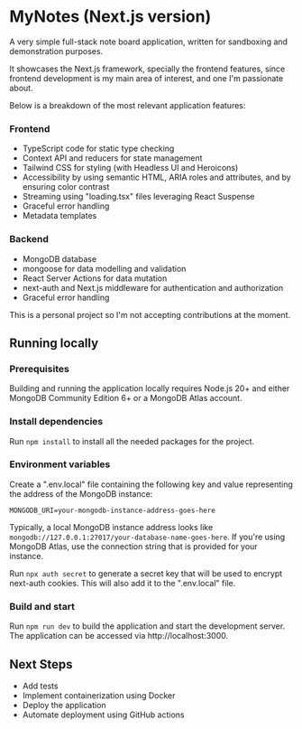# MyNotes (Next.js version)

A very simple full-stack note board application, written for sandboxing and demonstration purposes.

It showcases the Next.js framework, specially the frontend features, since frontend development is my main area of interest, and one I'm passionate about.

Below is a breakdown of the most relevant application features:

### Frontend

- TypeScript code for static type checking
- Context API and reducers for state management
- Tailwind CSS for styling (with Headless UI and Heroicons)
- Accessibility by using semantic HTML, ARIA roles and attributes, and by ensuring color contrast
- Streaming using "loading.tsx" files leveraging React Suspense
- Graceful error handling
- Metadata templates

### Backend

- MongoDB database
- mongoose for data modelling and validation
- React Server Actions for data mutation
- next-auth and Next.js middleware for authentication and authorization
- Graceful error handling

This is a personal project so I'm not accepting contributions at the moment.

## Running locally

### Prerequisites

Building and running the application locally requires Node.js 20+ and either MongoDB Community Edition 6+ or a MongoDB Atlas account.

### Install dependencies

Run `npm install` to install all the needed packages for the project.

### Environment variables

Create a ".env.local" file containing the following key and value representing the address of the MongoDB instance:

`MONGODB_URI=your-mongodb-instance-address-goes-here`

Typically, a local MongoDB instance address looks like `mongodb://127.0.0.1:27017/your-database-name-goes-here`. If you're using MongoDB Atlas, use the connection string that is provided for your instance.

Run `npx auth secret` to generate a secret key that will be used to encrypt next-auth cookies. This will also add it to the ".env.local" file.

### Build and start

Run `npm run dev` to build the application and start the development server. The application can be accessed via http://localhost:3000.

## Next Steps

- Add tests
- Implement containerization using Docker
- Deploy the application
- Automate deployment using GitHub actions

